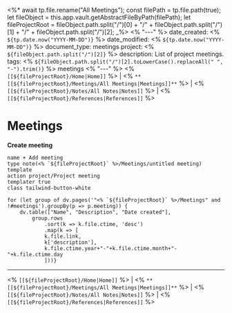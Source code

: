<%*
	await tp.file.rename("All Meetings");
	const filePath = tp.file.path(true);
	let fileObject = this.app.vault.getAbstractFileByPath(filePath);
	let fileProjectRoot = fileObject.path.split("/")[0] + "/" + fileObject.path.split("/")[1] + "/" + fileObject.path.split("/")[2];
_%>
<% "---" %>
date_created: <% `${tp.date.now("YYYY-MM-DD")}` %>
date_modified: <% `${tp.date.now("YYYY-MM-DD")}` %>
document_type: meetings
project: <% `${fileObject.path.split("/")[2]}` %>
description: List of project meetings.
tags: <% `${fileObject.path.split("/")[2].toLowerCase().replaceAll(" ", "-").trim()}` %> meetings
<% "---" %>
<% `[[${fileProjectRoot}/Home|Home]]` %> | <% `**[[${fileProjectRoot}/Meetings/All Meetings|Meetings]]**` %> | <% `[[${fileProjectRoot}/Notes/All Notes|Notes]]` %> | <% `[[${fileProjectRoot}/References|References]]` %>
# Meetings
**Create meeting**
```button
name + Add meeting
type note(<% `${fileProjectRoot}` %>/Meetings/untitled meeting) template
action project/Project meeting
templater true
class tailwind-button-white
```
```dataviewjs
for (let group of dv.pages('"<% `${fileProjectRoot}` %>/Meetings" and !#meetings').groupBy(p => p.meeting)) {
	dv.table(["Name", "Description", "Date created"], 
		group.rows 
			.sort(k => k.file.ctime, 'desc')
			.map(k => [
			k.file.link, 
			k['description'],
			k.file.ctime.year+"-"+k.file.ctime.month+"-"+k.file.ctime.day
			]))}
```

---
<% `[[${fileProjectRoot}/Home|Home]]` %> | <% `**[[${fileProjectRoot}/Meetings/All Meetings|Meetings]]**` %> | <% `[[${fileProjectRoot}/Notes/All Notes|Notes]]` %> | <% `[[${fileProjectRoot}/References|References]]` %>